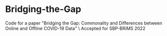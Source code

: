 # Bridging-the-Gap
Code for a paper "Bridging the Gap: Commonality and Differences between Online and Offline COVID-19 Data" \\
Accepted for SBP-BRiMS 2022
